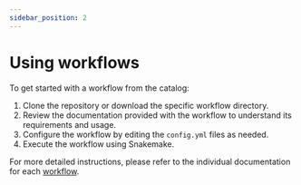 ```yaml
---
sidebar_position: 2
---
```


# Using workflows

To get started with a workflow from the catalog:

1. Clone the repository or download the specific workflow directory.
2. Review the documentation provided with the workflow to understand its requirements and usage.
3. Configure the workflow by editing the `config.yml` files as needed.
4. Execute the workflow using Snakemake.

For more detailed instructions, please refer to the individual documentation for each [workflow](workflows/top_wf_by_stars.mdx).
